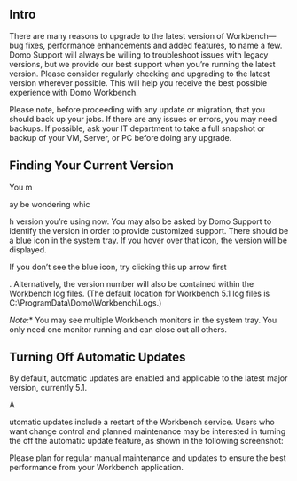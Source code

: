 

Intro
---------

There are many reasons to upgrade to the latest version of Workbench—bug fixes, performance enhancements and added features, to name a few. Domo Support will always be willing to troubleshoot issues with legacy versions, but we provide our best support when you’re running the latest version. Please consider regularly checking and upgrading to the latest version wherever possible. This will help you receive the best possible experience with Domo Workbench.


 Please note, before proceeding with any update or migration, that you should back up your jobs. If there are any issues or errors, you may need backups. If possible, ask your IT department to take a full snapshot or backup of your VM, Server, or PC before doing any upgrade.

Finding Your Current Version
-------------------------------

You m


 ay be wondering whic


 h version you’re using now. You may also be asked by Domo Support to identify the version in order to provide customized support. There should be a blue icon in the system tray. If you hover over that icon, the version will be displayed.

If you don’t see the blue icon, try clicking this up arrow first

. Alternatively, the version number will also be contained within the Workbench log files. (The default location for Workbench 5.1 log files is C:\ProgramData\Domo\Workbench\Logs.)

*Note:**
 You may see multiple Workbench monitors in the system tray. You only need one monitor running and can close out all others.


 Turning Off Automatic Updates
--------------------------------

By default, automatic updates are enabled and applicable to the latest major version, currently 5.1.


 A


 utomatic updates include a restart of the Workbench service. Users who want change control and planned maintenance may be interested in turning the off the automatic update feature, as shown in the following screenshot:

Please plan for regular manual maintenance and updates to ensure the best performance from your Workbench application.

